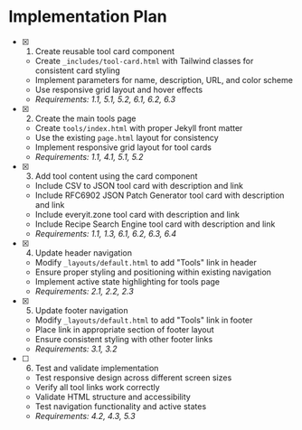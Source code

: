 # Implementation Plan

- [x] 1. Create reusable tool card component

  - Create `_includes/tool-card.html` with Tailwind classes for consistent card styling
  - Implement parameters for name, description, URL, and color scheme
  - Use responsive grid layout and hover effects
  - _Requirements: 1.1, 5.1, 5.2, 6.1, 6.2, 6.3_

- [x] 2. Create the main tools page

  - Create `tools/index.html` with proper Jekyll front matter
  - Use the existing `page.html` layout for consistency
  - Implement responsive grid layout for tool cards
  - _Requirements: 1.1, 4.1, 5.1, 5.2_

- [x] 3. Add tool content using the card component

  - Include CSV to JSON tool card with description and link
  - Include RFC6902 JSON Patch Generator tool card with description and link
  - Include everyit.zone tool card with description and link
  - Include Recipe Search Engine tool card with description and link
  - _Requirements: 1.1, 1.3, 6.1, 6.2, 6.3, 6.4_

- [x] 4. Update header navigation

  - Modify `_layouts/default.html` to add "Tools" link in header
  - Ensure proper styling and positioning within existing navigation
  - Implement active state highlighting for tools page
  - _Requirements: 2.1, 2.2, 2.3_

- [x] 5. Update footer navigation

  - Modify `_layouts/default.html` to add "Tools" link in footer
  - Place link in appropriate section of footer layout
  - Ensure consistent styling with other footer links
  - _Requirements: 3.1, 3.2_

- [ ] 6. Test and validate implementation
  - Test responsive design across different screen sizes
  - Verify all tool links work correctly
  - Validate HTML structure and accessibility
  - Test navigation functionality and active states
  - _Requirements: 4.2, 4.3, 5.3_

